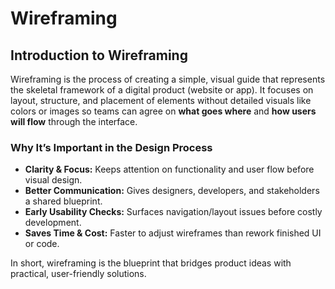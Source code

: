 # Wireframing

## Introduction to Wireframing

Wireframing is the process of creating a simple, visual guide that represents the skeletal framework of a digital product (website or app). It focuses on layout, structure, and placement of elements without detailed visuals like colors or images so teams can agree on **what goes where** and **how users will flow** through the interface.

### Why It’s Important in the Design Process
- **Clarity & Focus:** Keeps attention on functionality and user flow before visual design.
- **Better Communication:** Gives designers, developers, and stakeholders a shared blueprint.
- **Early Usability Checks:** Surfaces navigation/layout issues before costly development.
- **Saves Time & Cost:** Faster to adjust wireframes than rework finished UI or code.

In short, wireframing is the blueprint that bridges product ideas with practical, user-friendly solutions.